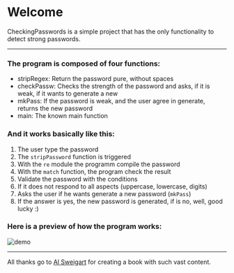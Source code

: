 # Welcome

CheckingPasswords is a simple project that has the only functionality to detect strong passwords.

---
### The program is composed of four functions:

- stripRegex:  Return the password pure, without spaces  
- checkPassw:  Checks the strength of the password and asks, if it is weak, if it wants to generate a new  
- mkPass:         If the password is weak, and the user agree in generate, returns the new password  
- main:           The known main function  

### And it works basically like this:

1.  The user type the password  
2.  The `stripPassword` function is triggered  
3.  With the `re` module the programm compile the password  
4.  With the `match` function, the program check the result
5.  Validate the password with the conditions
6.  If it does not respond to all aspects (uppercase, lowercase, digits)
7.  Asks the user if he wants generate a new password (`mkPass`)  
8.  If the answer is yes, the new password is generated, if is no, well, good lucky :)

### Here is a preview of how the program works:  

![demo](https://user-images.githubusercontent.com/36895235/54222651-93817080-44d4-11e9-8f92-4f72508ffcf3.gif)

---
All thanks go to [Al Sweigart](https://www.amazon.com/Al-Sweigart/e/B007716TEG/ref=dp_byline_cont_book_1) for creating a book with such vast content.
